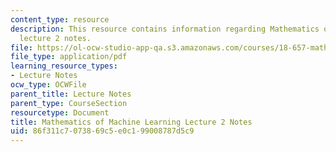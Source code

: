 ```yaml
---
content_type: resource
description: This resource contains information regarding Mathematics of machine learning
  lecture 2 notes.
file: https://ol-ocw-studio-app-qa.s3.amazonaws.com/courses/18-657-mathematics-of-machine-learning-fall-2015/86f311c7073869c5e0c199008787d5c9_MIT18_657F15_L2.pdf
file_type: application/pdf
learning_resource_types:
- Lecture Notes
ocw_type: OCWFile
parent_title: Lecture Notes
parent_type: CourseSection
resourcetype: Document
title: Mathematics of Machine Learning Lecture 2 Notes
uid: 86f311c7-0738-69c5-e0c1-99008787d5c9
---
```

